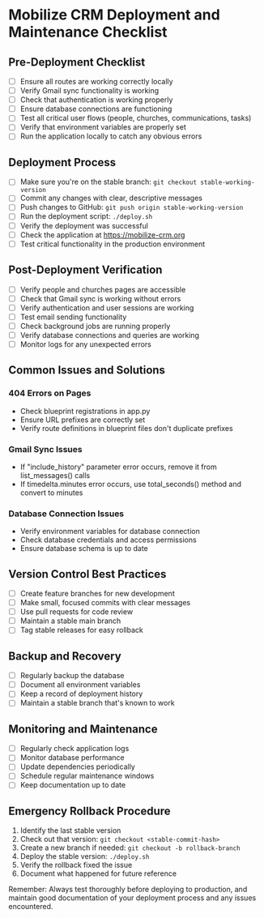 # Mobilize CRM Deployment and Maintenance Checklist

## Pre-Deployment Checklist

- [ ] Ensure all routes are working correctly locally
- [ ] Verify Gmail sync functionality is working
- [ ] Check that authentication is working properly
- [ ] Ensure database connections are functioning
- [ ] Test all critical user flows (people, churches, communications, tasks)
- [ ] Verify that environment variables are properly set
- [ ] Run the application locally to catch any obvious errors

## Deployment Process

- [ ] Make sure you're on the stable branch: `git checkout stable-working-version`
- [ ] Commit any changes with clear, descriptive messages
- [ ] Push changes to GitHub: `git push origin stable-working-version`
- [ ] Run the deployment script: `./deploy.sh`
- [ ] Verify the deployment was successful
- [ ] Check the application at https://mobilize-crm.org
- [ ] Test critical functionality in the production environment

## Post-Deployment Verification

- [ ] Verify people and churches pages are accessible
- [ ] Check that Gmail sync is working without errors
- [ ] Verify authentication and user sessions are working
- [ ] Test email sending functionality
- [ ] Check background jobs are running properly
- [ ] Verify database connections and queries are working
- [ ] Monitor logs for any unexpected errors

## Common Issues and Solutions

### 404 Errors on Pages

- Check blueprint registrations in app.py
- Ensure URL prefixes are correctly set
- Verify route definitions in blueprint files don't duplicate prefixes

### Gmail Sync Issues

- If "include_history" parameter error occurs, remove it from list_messages() calls
- If timedelta.minutes error occurs, use total_seconds() method and convert to minutes

### Database Connection Issues

- Verify environment variables for database connection
- Check database credentials and access permissions
- Ensure database schema is up to date

## Version Control Best Practices

- [ ] Create feature branches for new development
- [ ] Make small, focused commits with clear messages
- [ ] Use pull requests for code review
- [ ] Maintain a stable main branch
- [ ] Tag stable releases for easy rollback

## Backup and Recovery

- [ ] Regularly backup the database
- [ ] Document all environment variables
- [ ] Keep a record of deployment history
- [ ] Maintain a stable branch that's known to work

## Monitoring and Maintenance

- [ ] Regularly check application logs
- [ ] Monitor database performance
- [ ] Update dependencies periodically
- [ ] Schedule regular maintenance windows
- [ ] Keep documentation up to date

## Emergency Rollback Procedure

1. Identify the last stable version
2. Check out that version: `git checkout <stable-commit-hash>`
3. Create a new branch if needed: `git checkout -b rollback-branch`
4. Deploy the stable version: `./deploy.sh`
5. Verify the rollback fixed the issue
6. Document what happened for future reference

Remember: Always test thoroughly before deploying to production, and maintain good documentation of your deployment process and any issues encountered. 